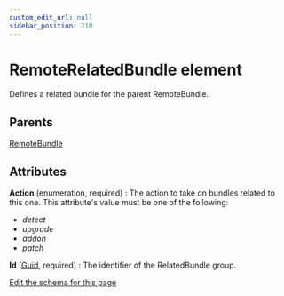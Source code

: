 ```yaml
---
custom_edit_url: null
sidebar_position: 210
---
```

# RemoteRelatedBundle element
Defines a related bundle for the parent RemoteBundle.

## Parents
[RemoteBundle](remotebundle.md)

## Attributes
**Action** (enumeration, required)
  : The action to take on bundles related to this one. This attribute's value must be one of the following:
- *detect*
- *upgrade*
- *addon*
- *patch*

**Id** ([Guid](guid.md 'Values of this type will look like: "01234567-89AB-CDEF-0123-456789ABCDEF" or "{01234567-89AB-CDEF-0123-456789ABCDEF}". Also allows "PUT-GUID-HERE" for use in examples.'), required)
  : The identifier of the RelatedBundle group.


[Edit the schema for this page](https://github.com/wixtoolset/web/blob/master/src/xsd4/wix.xsd)